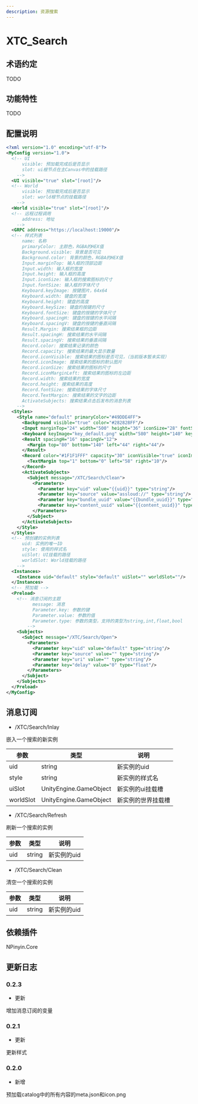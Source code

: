```yaml
---
description: 资源搜索
---
```


# XTC\_Search

## 术语约定

TODO

## 功能特性

TODO

## 配置说明

```xml
<?xml version="1.0" encoding="utf-8"?>
<MyConfig version="1.0">
  <!-- UI 
      visible: 预加载完成后是否显示
      slot: ui根节点在主Canvas中的挂载路径
    -->
  <UI visible="true" slot="[root]"/>
  <!-- World
      visible: 预加载完成后是否显示
      slot: world根节点的挂载路径
    -->
  <World visible="true" slot="[root]"/>
  <!-- 远程过程调用
      address: 地址
    -->
  <GRPC address="https://localhost:19000"/>
  <!-- 样式列表
      name: 名称
      primaryColor: 主颜色，RGBA的HEX值
      Background.visible: 背景是否可见
      Background.color: 背景的颜色，RGBA的HEX值
      Input.marginTop: 输入框的顶部边距
      Input.width: 输入框的宽度
      Input.height: 输入框的高度
      Input.iconSize: 输入框的搜索图标的尺寸
      Input.fontSize: 输入框的字体尺寸
      Keyboard.keyImage: 按键图片，64x64
      Keyboard.width: 键盘的宽度
      Keyboard.height: 键盘的高度
      Keyboard.keySize: 键盘的按键的尺寸
      Keyboard.fontSize: 键盘的按键的字体尺寸
      Keyboard.spacingH: 键盘的按键的水平间隔
      Keyboard.spacingV: 键盘的按键的垂直间隔
      Result.Margin: 搜索结果框的边距
      Result.spacingH: 搜索结果的水平间隔
      Result.spacingV: 搜索结果的垂直间隔
      Record.color: 搜索结果记录的颜色
      Record.capacity: 搜索结果的最大显示数量
      Record.iconVisible: 搜索结果的图标是否可见，（当前版本暂未实现）
      Record.iconImage: 搜索结果的图标的默认图片
      Record.iconSize: 搜索结果的图标的尺寸
      Record.iconMarginLeft: 搜索结果的图标的左边距
      Record.width: 搜索结果的宽度
      Record.height: 搜索结果的高度
      Record.fontSize: 搜索结果的字体尺寸
      Record.TextMargin: 搜索结果的文字的边距
      ActivateSubjects: 搜索结果点击后发布的消息列表
    -->
  <Styles>
    <Style name="default" primaryColor="#49DDE4FF">
      <Background visible="true" color="#282828FF"/>
      <Input marginTop="24" width="500" height="36" iconSize="28" fontSize="22"/>
      <Keyboard keyImage="key_default.png" width="580" height="140" keySize="32" fontSize="14" spacingH="12" spacingV="12"/>
      <Result spacingH="16" spacingV="12">
        <Margin top="80" bottom="140" left="44" right="44"/>
      </Result>
      <Record color="#1F1F1FFF" capacity="30" iconVisible="true" iconImage="icon-default.png" iconSize="36" iconMarginLeft="12" width="234" height="48" fontSize="16">
        <TextMargin top="1" bottom="0" left="58" right="10"/>
      </Record>
      <ActivateSubjects>
        <Subject message="/XTC/Search/Clean">
          <Parameters>
            <Parameter key="uid" value="{{uid}}" type="string"/>
            <Parameter key="source" value="assloud://" type="string"/>
            <Parameter key="bundle_uuid" value="{{bundle_uuid}}" type="string"/>
            <Parameter key="content_uuid" value="{{content_uuid}}" type="string"/>
          </Parameters>
        </Subject>
      </ActivateSubjects>
    </Style>
  </Styles>
  <!-- 预创建的实例列表
      uid: 实例的唯一ID
      style: 使用的样式名
      uiSlot: UI挂载的路径
      worldSlot: World挂载的路径
    -->
  <Instances>
    <Instance uid="default" style="default" uiSlot="" worldSlot=""/>
  </Instances>
  <!-- 预加载 -->
  <Preload>
    <!-- 消息订阅的主题
          message: 消息
          Parameter.key: 参数的键
          Parameter.value: 参数的值
          Parameter.type: 参数的类型，支持的类型为string,int,float,bool
        -->
    <Subjects>
      <Subject message="/XTC/Search/Open">
        <Parameters>
          <Parameter key="uid" value="default" type="string"/>
          <Parameter key="source" value="" type="string"/>
          <Parameter key="uri" value="" type="string"/>
          <Parameter key="delay" value="0" type="float"/>
        </Parameters>
      </Subject>
    </Subjects>
  </Preload>
</MyConfig>

```

## 消息订阅

* /XTC/Search/Inlay

嵌入一个搜索的新实例

| 参数  | 类型     | 说明     |
| --- | ------ | ------ |
| uid | string | 新实例的uid|
| style | string | 新实例的样式名 |
| uiSlot | UnityEngine.GameObject | 新实例的ui挂载槽 |
| worldSlot | UnityEngine.GameObject | 新实例的世界挂载槽 |

* /XTC/Search/Refresh

刷新一个搜索的实例

| 参数  | 类型     | 说明     |
| --- | ------ | ------ |
| uid | string | 新实例的uid|

* /XTC/Search/Clean

清空一个搜索的实例

| 参数  | 类型     | 说明     |
| --- | ------ | ------ |
| uid | string | 新实例的uid|

## 依赖插件

NPinyin.Core


## 更新日志

### 0.2.3

* 更新

增加消息订阅的变量

### 0.2.1

* 更新

更新样式


### 0.2.0

* 新增

预加载catalog中的所有内容的meta.json和icon.png

